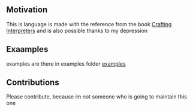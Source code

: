 ## Motivation
This is language is made with the reference from the book  [Crafting Interpreters](https://www.craftinginterpreters.com/) and is also possible thanks to my depression

## Exaamples 
examples are there in examples folder [examples](https://github.com/UwUeeb/depressed-lang/tree/master/examples)

## Contributions
Please contribute, because im not someone who is going to maintain this one
